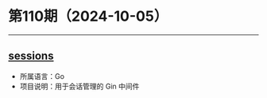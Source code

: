 # 第110期（2024-10-05）

---
## [sessions](https://github.com/gin-contrib/sessions)
- 所属语言：Go
- 项目说明：用于会话管理的 Gin 中间件
